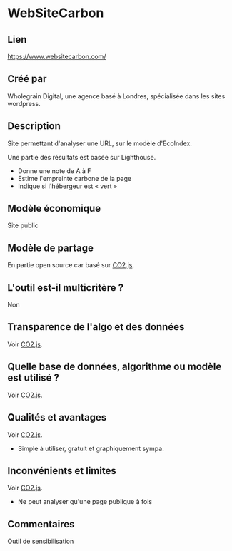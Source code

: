 # WebSiteCarbon

## Lien

https://www.websitecarbon.com/

## Créé par

Wholegrain Digital, une agence basé à Londres, spécialisée dans les sites wordpress.

## Description


Site permettant d'analyser une URL, sur le modèle d'EcoIndex.

Une partie des résultats est basée sur Lighthouse.

- Donne une note de A à F 
- Estime l'empreinte carbone de la page
- Indique si l'hébergeur est « vert »

## Modèle économique

Site public

## Modèle de partage

En partie open source car basé sur [CO2.js](./co2-js.md).

## L'outil est-il multicritère ?

Non

## Transparence de l'algo et des données

Voir [CO2.js](./co2-js.md).

## Quelle base de données, algorithme ou modèle est utilisé ?

Voir [CO2.js](./co2-js.md).

## Qualités et avantages

Voir [CO2.js](./co2-js.md).

- Simple à utiliser, gratuit et graphiquement sympa.

## Inconvénients et limites

Voir [CO2.js](./co2-js.md).

- Ne peut analyser qu'une page publique à fois

## Commentaires

Outil de sensibilisation 

